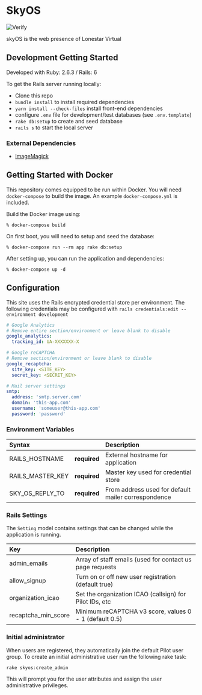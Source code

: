# SkyOS

![Verify](https://github.com/lonestarvirtual/skyOS/workflows/Verify/badge.svg)

skyOS is the web presence of Lonestar Virtual

## Development Getting Started

Developed with Ruby: 2.6.3 / Rails: 6

To get the Rails server running locally:

* Clone this repo
* `bundle install` to install required dependencies
* `yarn install --check-files` install front-end dependencies
* configure `.env` file for development/test databases (see `.env.template`)
* `rake db:setup` to create and seed database
* `rails s` to start the local server

### External Dependencies

* [ImageMagick](https://imagemagick.org/)

## Getting Started with Docker

This repository comes equipped to be run within Docker. You will need 
`docker-compose` to build the image. An example ```docker-compose.yml```
is included.

Build the Docker image using:

```
% docker-compose build
```

On first boot, you will need to setup and seed the database:

```
% docker-compose run --rm app rake db:setup 
```

After setting up, you can run the application and dependencies:

```
% docker-compose up -d
```

## Configuration

This site uses the Rails encrypted credential store per environment. The 
following credentials may be configured with 
`rails credentials:edit --environment development`

```yaml
# Google Analytics
# Remove entire section/environment or leave blank to disable
google_analytics:
  tracking_id: UA-XXXXXXX-X

# Google reCAPTCHA
# Remove section/environment or leave blank to disable
google_recaptcha:
  site_key: <SITE_KEY> 
  secret_key: <SECRET_KEY>

# Mail server settings
smtp:
  address: 'smtp.server.com'
  domain: 'this-app.com'
  username: 'someuser@this-app.com'
  password: 'password'
```

### Environment Variables

| Syntax                |             | Description                                         |
| :---                  |   :----:    | :-----------                                        |
| RAILS_HOSTNAME        |**required** | External hostname for application                   |
| RAILS_MASTER_KEY      |**required** | Master key used for credential store                |
| SKY_OS_REPLY_TO       |**required** | From address used for default mailer correspondence |

### Rails Settings

The `Setting` model contains settings that can be changed while the application
is running.

| Key                   | Description                                              |
| :-------------------- | :------------------------------------------------------- |
| admin_emails          | Array of staff emails (used for contact us page requests |
| allow_signup          | Turn on or off new user registration (default true)      |
| organization_icao     | Set the organization ICAO (callsign) for Pilot IDs, etc  |
| recaptcha_min_score   | Minimum reCAPTCHA v3 score, values 0 - 1 (default 0.5)   |

### Initial administrator

When users are registered, they automatically join the default Pilot user group.
To create an initial administrative user run the following rake task:

```
rake skyos:create_admin
```

This will prompt you for the user attributes and assign the user administrative
privileges.
